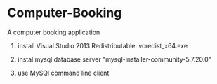 # Computer-Booking
A computer booking application

1. install  Visual Studio 2013 Redistributable: vcredist_x64.exe

2. instal mysql database server "mysql-installer-community-5.7.20.0"

3. use MySQl command line client
